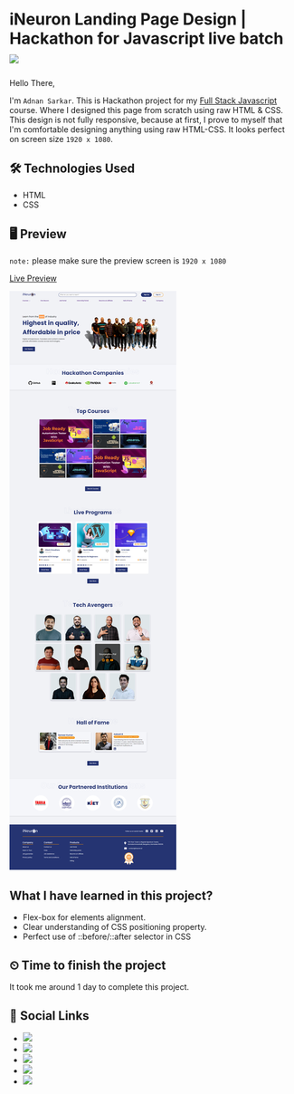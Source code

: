 # iNeuron Landing Page Design | Hackathon for Javascript live batch ![](https://img.shields.io/badge/Technologies-HTML--CSS-orange)

Hello There,

I'm `Adnan Sarkar`. This is Hackathon project for my [Full Stack Javascript](https://ineuron.ai/course/Full-Stack-Javascript-Web-Developer) course. Where I designed this page from scratch using raw HTML & CSS. This design is not fully responsive, because at first, I prove to myself that I'm comfortable designing anything using raw HTML-CSS. It looks perfect on screen size `1920 x 1080`.

## 🛠 Technologies Used
- HTML
- CSS

## 🖥 Preview
`note:` please make sure the preview screen is `1920 x 1080`

[Live Preview](https://ineuron-landing-page-by-adnan.netlify.app/#)

![](Affordable%20Complement%20Courses%20iNeuron.png)

##  What I have learned in this project?
- Flex-box for elements alignment.
- Clear understanding of CSS positioning property.
- Perfect use of ::before/::after selector in CSS

## ⏲ Time to finish the project
It took me around 1 day to complete this project.

## 📢 Social Links
- [![](https://img.shields.io/badge/LinkedIn-0077B5?style=for-the-badge&logo=linkedin&logoColor=white)](https://www.linkedin.com/in/adnan-sarkar-8b54341a0/)
- [![](https://img.shields.io/badge/Twitter-1DA1F2?style=for-the-badge&logo=twitter&logoColor=white)](https://twitter.com/AdnanSarkar14)
- [![](https://img.shields.io/badge/Facebook-1877F2?style=for-the-badge&logo=facebook&logoColor=white)](https://www.facebook.com/adnansarkaraduvai/)
- [![](	https://img.shields.io/badge/Instagram-E4405F?style=for-the-badge&logo=instagram&logoColor=white)](https://www.instagram.com/_a_d_u_v_a_i_/)
- [![](https://img.shields.io/badge/Hashnode-2962FF?style=for-the-badge&logo=hashnode&logoColor=white)](https://adnansarkar.hashnode.dev/)